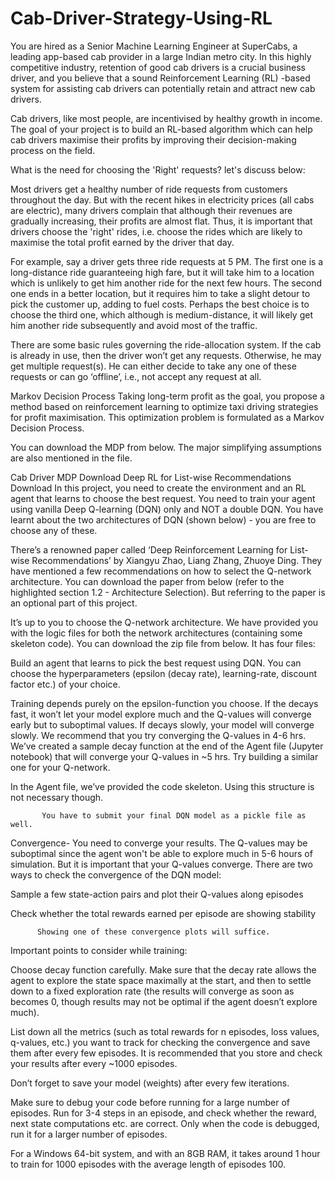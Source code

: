 # Cab-Driver-Strategy-Using-RL


You are hired as a Senior Machine Learning Engineer at SuperCabs, a leading app-based cab provider in a large Indian metro city. In this highly competitive industry, retention of good cab drivers is a crucial business driver, and you believe that a sound Reinforcement Learning (RL) -based system for assisting cab drivers can potentially retain and attract new cab drivers. 

 

Cab drivers, like most people, are incentivised by healthy growth in income. The goal of your project is to build an RL-based algorithm which can help cab drivers maximise their profits by improving their decision-making process on the field.

 

What is the need for choosing the 'Right' requests? let's discuss below:

 

Most drivers get a healthy number of ride requests from customers throughout the day. But with the recent hikes in electricity prices (all cabs are electric), many drivers complain that although their revenues are gradually increasing, their profits are almost flat. Thus, it is important that drivers choose the 'right' rides, i.e. choose the rides which are likely to maximise the total profit earned by the driver that day. 

 

For example, say a driver gets three ride requests at 5 PM. The first one is a long-distance ride guaranteeing high fare, but it will take him to a location which is unlikely to get him another ride for the next few hours. The second one ends in a better location, but it requires him to take a slight detour to pick the customer up, adding to fuel costs. Perhaps the best choice is to choose the third one, which although is medium-distance, it will likely get him another ride subsequently and avoid most of the traffic. 

 

There are some basic rules governing the ride-allocation system. If the cab is already in use, then the driver won’t get any requests. Otherwise, he may get multiple request(s). He can either decide to take any one of these requests or can go ‘offline’, i.e., not accept any request at all. 

 

Markov Decision Process
Taking long-term profit as the goal, you propose a method based on reinforcement learning to optimize taxi driving strategies for profit maximisation. This optimization problem is formulated as a Markov Decision Process.

 

You can download the MDP from below. The major simplifying assumptions are also mentioned in the file.

Cab Driver MDP
Download
Deep RL for List-wise Recommendations
Download
In this project, you need to create the environment and an RL agent that learns to choose the best request. You need to train your agent using vanilla Deep Q-learning (DQN) only and NOT a double DQN. You have learnt about the two architectures of DQN (shown below) - you are free to choose any of these.


 

There’s a renowned paper called ‘Deep Reinforcement Learning for List-wise Recommendations’ by Xiangyu Zhao, Liang Zhang, Zhuoye Ding. They have mentioned a few recommendations on how to select the Q-network architecture. You can download the paper from below (refer to the highlighted section 1.2 - Architecture Selection). But referring to the paper is an optional part of this project.

 

It’s up to you to choose the Q-network architecture. We have provided you with the logic files for both the network architectures (containing some skeleton code). You can download the zip file from below. It has four files:


Build an agent that learns to pick the best request using DQN. You can choose the hyperparameters (epsilon (decay rate), learning-rate, discount factor etc.) of your choice.

Training depends purely on the epsilon-function you choose. If the decays fast, it won’t let your model explore much and the Q-values will converge early but to suboptimal values. If 
decays slowly, your model will converge slowly. We recommend that you try converging the Q-values in 4-6 hrs.  We’ve created a sample 
decay function at the end of the Agent file (Jupyter notebook) that will converge your Q-values in ~5 hrs. Try building a similar one for your Q-network.

In the Agent file, we’ve provided the code skeleton. Using this structure is not necessary though.

           You have to submit your final DQN model as a pickle file as well.

Convergence- You need to converge your results. The Q-values may be suboptimal since the agent won't be able to explore much in 5-6 hours of simulation. But it is important that your Q-values converge. There are two ways to check the convergence of the DQN model:

Sample a few state-action pairs and plot their Q-values along episodes

Check whether the total rewards earned per episode are showing stability

          Showing one of these convergence plots will suffice.

 

Important points to consider while training:

Choose decay function carefully. Make sure that the decay rate allows the agent to explore the state space maximally at the start, and then to settle down to a fixed exploration rate (the results will converge as soon as 
becomes 0, though results may not be optimal if the agent doesn’t explore much).

List down all the metrics (such as total rewards for n episodes, loss values, q-values, etc.) you want to track for checking the convergence and save them after every few episodes. It is recommended that you store and check your results after every ~1000 episodes.

Don’t forget to save your model (weights) after every few iterations.

Make sure to debug your code before running for a large number of episodes. Run for 3-4 steps in an episode, and check whether the reward, next state computations etc. are correct. Only when the code is debugged, run it for a larger number of episodes.

For a Windows 64-bit system, and with an 8GB RAM, it takes around 1 hour to train for 1000 episodes with the average length of episodes 100.

